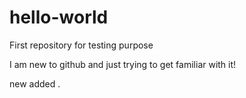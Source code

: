 # hello-world
First repository for testing purpose

I am new to github and just trying to get familiar with it!

new added
.
